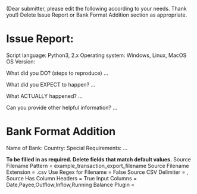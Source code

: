 (Dear submitter, please edit the following according to your needs. Thank you!)
Delete Issue Report or Bank Format Addition section as appropriate.

# Issue Report:
Script language: Python3, 2.x
Operating system: Windows, Linux, MacOS
OS Version: 

What did you DO? (steps to reproduce)
...

What did you EXPECT to happen?
...

What ACTUALLY happened?
...

Can you provide other helpful information?
...


# Bank Format Addition
Name of Bank:
Country:
Special Requirements:
...

**To be filled in as required. Delete fields that match default values.**
Source Filename Pattern = example_transaction_export_filename
Source Filename Extension = .csv
Use Regex for Filename = False
Source CSV Delimiter = ,
Source Has Column Headers = True
Input Columns = Date,Payee,Outflow,Inflow,Running Balance
Plugin =
